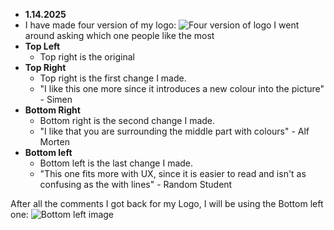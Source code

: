- **1.14.2025**
- I have made four version of my logo:
![Four version of logo](/app/static/images/all_logos.png)
I went around asking which one people like the most
- **Top Left**
  - Top right is the original
- **Top Right**
  - Top right is the first change I made. 
  - "I like this one more since it introduces a new colour into the picture" - Simen
- **Bottom Right**
  - Bottom right is the second change I made.
  - "I like that you are surrounding the middle part with colours" - Alf Morten
- **Bottom left**
  - Bottom left is the last change I made.
  - "This one fits more with UX, since it is easier to read and isn't as confusing as the with lines" - Random Student

After all the comments I got back for my Logo, I will be using the Bottom left one:
![Bottom left image](/app/static/images/finished_logo.png)  
